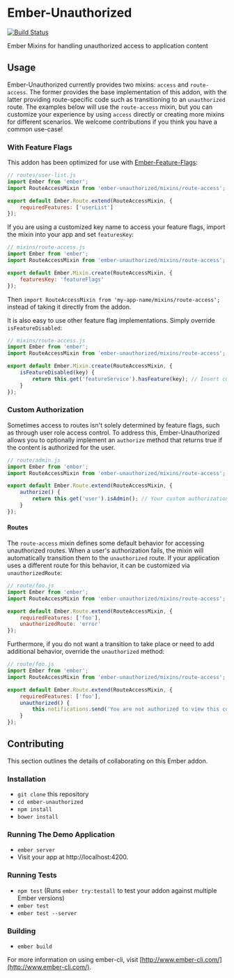 # Ember-Unauthorized

[![Build Status](https://travis-ci.org/elwayman02/ember-unauthorized.svg)](https://travis-ci.org/elwayman02/ember-unauthorized)

Ember Mixins for handling unauthorized access to application content

## Usage

Ember-Unauthorized currently provides two mixins: `access` and `route-access`. The former provides the base
implementation of this addon, with the latter providing route-specific code such as transitioning to an `unauthorized` route.
The examples below will use the `route-access` mixin, but you can customize your experience by using `access` directly
or creating more mixins for different scenarios. We welcome contributions if you think you have a common use-case!

### With Feature Flags

This addon has been optimized for use with [Ember-Feature-Flags](http://jhawk.co/ember-feature-flags):

```javascript
// routes/user-list.js
import Ember from 'ember';
import RouteAccessMixin from 'ember-unauthorized/mixins/route-access';

export default Ember.Route.extend(RouteAccessMixin, {
    requiredFeatures: ['userList']
});
```

If you are using a customized key name to access your feature flags, import the mixin into your app and set `featuresKey`:

```javascript
// mixins/route-access.js
import Ember from 'ember';
import RouteAccessMixin from 'ember-unauthorized/mixins/route-access';

export default Ember.Mixin.create(RouteAccessMixin, {
    featuresKey: 'featureFlags'
});
```

Then `import RouteAccessMixin from 'my-app-name/mixins/route-access';` instead of taking it directly from the addon.

It is also easy to use other feature flag implementations. Simply override `isFeatureDisabled`:

```javascript
// mixins/route-access.js
import Ember from 'ember';
import RouteAccessMixin from 'ember-unauthorized/mixins/route-access';

export default Ember.Mixin.create(RouteAccessMixin, {
    isFeatureDisabled(key) {
        return this.get('featureService').hasFeature(key); // Insert custom implementation here
    }
});
```

### Custom Authorization

Sometimes access to routes isn't solely determined by feature flags, such as through user role access control.
To address this, Ember-Unauthorized allows you to optionally implement an `authorize` method that returns true if
the content is authorized for the user.

```javascript
// route/admin.js
import Ember from 'ember';
import RouteAccessMixin from 'ember-unauthorized/mixins/route-access';

export default Ember.Route.extend(RouteAccessMixin, {
    authorize() {
        return this.get('user').isAdmin(); // Your custom authorization code
    }
});
```

#### Routes

The `route-access` mixin defines some default behavior for accessing unauthorized routes. When a user's authorization
fails, the mixin will automatically transition them to the `unauthorized` route. If your application uses a different
route for this behavior, it can be customized via `unauthorizedRoute`:

```javascript
// route/foo.js
import Ember from 'ember';
import RouteAccessMixin from 'ember-unauthorized/mixins/route-access';

export default Ember.Route.extend(RouteAccessMixin, {
    requiredFeatures: ['foo'],
    unauthorizedRoute: 'error'
});
```

Furthermore, if you do not want a transition to take place or need to add additional behavior, override the `unauthorized` method:

```javascript
// route/foo.js
import Ember from 'ember';
import RouteAccessMixin from 'ember-unauthorized/mixins/route-access';

export default Ember.Route.extend(RouteAccessMixin, {
    requiredFeatures: ['foo'],
    unauthorized() {
        this.notifications.send('You are not authorized to view this content'); // Custom behavior goes here
    }
});
```

## Contributing

This section outlines the details of collaborating on this Ember addon.

### Installation

* `git clone` this repository
* `cd ember-unauthorized`
* `npm install`
* `bower install`

### Running The Demo Application

* `ember server`
* Visit your app at http://localhost:4200.

### Running Tests

* `npm test` (Runs `ember try:testall` to test your addon against multiple Ember versions)
* `ember test`
* `ember test --server`

### Building

* `ember build`

For more information on using ember-cli, visit [http://www.ember-cli.com/](http://www.ember-cli.com/).
